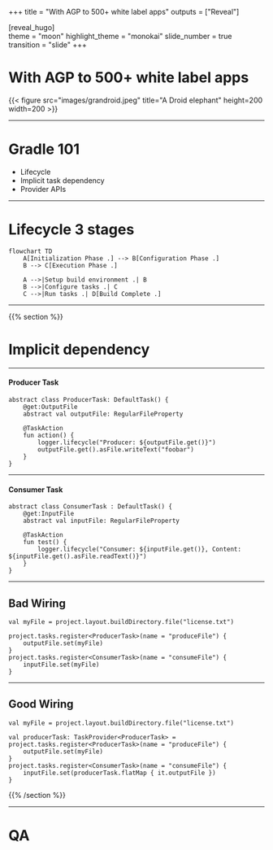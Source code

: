 +++
title = "With AGP to 500+ white label apps"
outputs = ["Reveal"]
  
[reveal_hugo]  
theme = "moon"
highlight_theme = "monokai"
slide_number = true 
transition = "slide"
+++


# With AGP to 500+ white label apps
{{< figure src="images/grandroid.jpeg" title="A Droid elephant" height=200 width=200 >}}

---
# Gradle 101

* Lifecycle
* Implicit task dependency
* Provider APIs

---
# Lifecycle 3 stages

```mermaid
flowchart TD
    A[Initialization Phase .] --> B[Configuration Phase .]
    B --> C[Execution Phase .]

    A -->|Setup build environment .| B
    B -->|Configure tasks .| C
    C -->|Run tasks .| D[Build Complete .]
```

---
{{% section %}}
# Implicit dependency
---
#### Producer Task

```kotlin{}
abstract class ProducerTask: DefaultTask() {  
    @get:OutputFile  
    abstract val outputFile: RegularFileProperty  
  
    @TaskAction  
    fun action() {  
        logger.lifecycle("Producer: ${outputFile.get()}")  
        outputFile.get().asFile.writeText("foobar")  
    }  
}  
```

---
#### Consumer Task
```kotlin{}
abstract class ConsumerTask : DefaultTask() {  
    @get:InputFile  
    abstract val inputFile: RegularFileProperty  
  
    @TaskAction  
    fun test() {  
        logger.lifecycle("Consumer: ${inputFile.get()}, Content: ${inputFile.get().asFile.readText()}")  
    }  
}
```

---
## Bad Wiring

```kotlin{4,7}
val myFile = project.layout.buildDirectory.file("license.txt")

project.tasks.register<ProducerTask>(name = "produceFile") {  
    outputFile.set(myFile)  
}  
project.tasks.register<ConsumerTask>(name = "consumeFile") {  
    inputFile.set(myFile)  
}
```

---
## Good Wiring

```kotlin{3,5,8}
val myFile = project.layout.buildDirectory.file("license.txt")

val producerTask: TaskProvider<ProducerTask> =
project.tasks.register<ProducerTask>(name = "produceFile") {  
    outputFile.set(myFile)  
}  
project.tasks.register<ConsumerTask>(name = "consumeFile") {  
    inputFile.set(producerTask.flatMap { it.outputFile })  
}
```

	
{{% /section %}}

---
# QA
